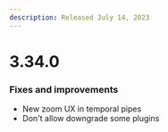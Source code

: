 ```yaml
---
description: Released July 14, 2023
---
```


# 3.34.0

### Fixes and improvements

* New zoom UX in temporal pipes
* Don't allow downgrade some plugins
